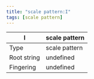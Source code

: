 ```yaml
---
title: "scale pattern:I"
tags: [scale pattern]
---
```


|I|scale pattern|
|---|---|
|Type|scale pattern|
|Root string|undefined|
|Fingering|undefined|

